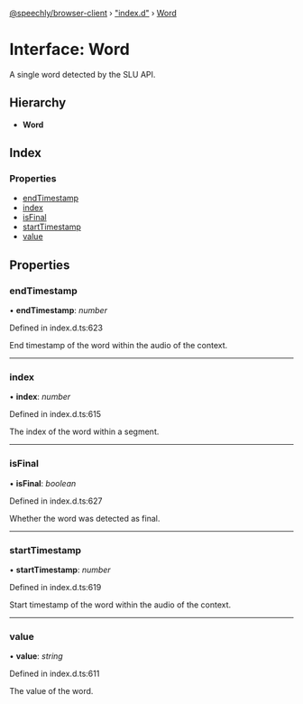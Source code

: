 [@speechly/browser-client](../README.md) › ["index.d"](../modules/_index_d_.md) › [Word](_index_d_.word.md)

# Interface: Word

A single word detected by the SLU API.

## Hierarchy

* **Word**

## Index

### Properties

* [endTimestamp](_index_d_.word.md#endtimestamp)
* [index](_index_d_.word.md#index)
* [isFinal](_index_d_.word.md#isfinal)
* [startTimestamp](_index_d_.word.md#starttimestamp)
* [value](_index_d_.word.md#value)

## Properties

###  endTimestamp

• **endTimestamp**: *number*

Defined in index.d.ts:623

End timestamp of the word within the audio of the context.

___

###  index

• **index**: *number*

Defined in index.d.ts:615

The index of the word within a segment.

___

###  isFinal

• **isFinal**: *boolean*

Defined in index.d.ts:627

Whether the word was detected as final.

___

###  startTimestamp

• **startTimestamp**: *number*

Defined in index.d.ts:619

Start timestamp of the word within the audio of the context.

___

###  value

• **value**: *string*

Defined in index.d.ts:611

The value of the word.
